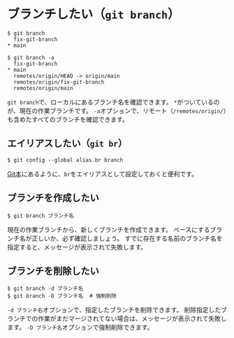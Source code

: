 # ブランチしたい（``git branch``）

```console
$ git branch
  fix-git-branch
* main

$ git branch -a
  fix-git-branch
* main
  remotes/origin/HEAD -> origin/main
  remotes/origin/fix-git-branch
  remotes/origin/main
```

``git branch``で、ローカルにあるブランチ名を確認できます。
``*``がついているのが、現在の作業ブランチです。
``-a``オプションで、リモート（``/remotes/origin/``）も含めたすべてのブランチを確認できます。

## エイリアスしたい（``git br``）

```console
$ git config --global alias.br branch
```

[Git本](https://git-scm.com/book/ja/v2/Git-%E3%81%AE%E5%9F%BA%E6%9C%AC-Git-%E3%82%A8%E3%82%A4%E3%83%AA%E3%82%A2%E3%82%B9)にあるように、``br``をエイリアスとして設定しておくと便利です。

## ブランチを作成したい

```console
$ git branch ブランチ名
```

現在の作業ブランチから、新しくブランチを作成できます。
ベースにするブランチ名が正しいか、必ず確認しましょう。
すでに存在する名前のブランチ名を指定すると、メッセージが表示されて失敗します。

## ブランチを削除したい

```console
$ git branch -d ブランチ名
$ git branch -D ブランチ名  # 強制削除
```

``-d ブランチ名``オプションで、指定したブランチを削除できます。
削除指定したブランチでの作業がまだマージされてない場合は、メッセージが表示されて失敗します。
``-D ブランチ名``オプションで強制削除できます。
